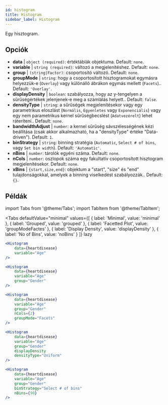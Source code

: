 ```yaml
---
id: histogram
title: Histogram
sidebar_label: Histogram
---
```


Egy hisztogram.

## Opciók

* __data__ | `object (required)`: értéktáblák objektuma. Default: `none`.
* __variable__ | `string (required)`: változó a megjelenítéshez. Default: `none`.
* __group__ | `(string|Factor)`: csoportosító változó. Default: `none`.
* __groupMode__ | `string`: hogy a csoportosított hisztogramokat egymásra helyezzük-e (`Overlay`) vagy különálló ábrákon egymás mellett (`Facets`).. Default: `'Overlay'`.
* __displayDensity__ | `boolean`: szabályozza, hogy az y-tengelyen a sűrűségértékek jelenjenek-e meg a számlálás helyett.. Default: `false`.
* __densityType__ | `string`: a sűrűségek megjelenítésekor vagy egy parametrikus eloszlást (`Normális`, `Egyenletes` vagy `Exponenciális`) vagy egy nem parametrikus kernel sűrűségbecslést (`Adatvezérelt`) lehet ráteríteni.. Default: `none`.
* __bandwidthAdjust__ | `number`: a kernel sűrűség sávszélességének kézi beállítása (csak akkor alkalmazható, ha a "densityType" értéke "Data-driven"). Default: `1`.
* __binStrategy__ | `string`: binning stratégia (`Automatic`, `Select # of bins`, vagy `Set bin width`). Default: `'Automatic'`.
* __nBins__ | `number`: tárolók egyéni száma. Default: `none`.
* __nCols__ | `number`: oszlopok száma egy fakultatív csoportosított hisztogram megjelenítésekor. Default: `none`.
* __xBins__ | `{start,size,end}`: objektum a "start", "size" és "end" tulajdonságokkal, amelyek a binning viselkedést szabályozzák.. Default: `{}`.


## Példák

import Tabs from '@theme/Tabs';
import TabItem from '@theme/TabItem';

<Tabs
    defaultValue="minimal"
    values={[
        { label: 'Minimal', value: 'minimal' },
        { label: 'Grouped', value: 'grouped' },
        { label: 'Facetted Plot', value: 'groupModeFactes' },
        { label: 'Display Density', value: 'displayDensity' },
        { label: 'No of Bins', value: 'noBins' }
    ]}
    lazy
>

<TabItem value="minimal">

```jsx live
<Histogram 
    data={heartdisease} 
    variable="Age"
/>
```

</TabItem>

<TabItem value="grouped">

```jsx live
<Histogram 
    data={heartdisease} 
    variable="Age"
    group="Gender"
/>
```

</TabItem>

<TabItem value="groupModeFactes">

```jsx live
<Histogram 
    data={heartdisease} 
    variable="Age"
    group="Gender"
    nCols={2}
    groupMode="Facets"
/>
```

</TabItem>

<TabItem value="displayDensity">

```jsx live
<Histogram 
    data={heartdisease} 
    variable="Age"
    group="Gender"
    displayDensity 
    densityType="Uniform"
/>
```

</TabItem>

<TabItem value="noBins">

```jsx live
<Histogram 
    data={heartdisease} 
    variable="Age"
    group="Gender"
    binStrategy="Select # of bins"
    nBins={90}
/>
```

</TabItem>

</Tabs>

